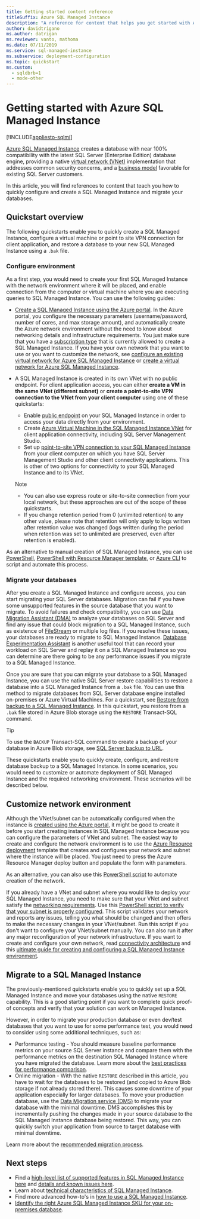 ```yaml
---
title: Getting started content reference
titleSuffix: Azure SQL Managed Instance
description: "A reference for content that helps you get started with Azure SQL Managed Instance. "
author: davidtrigano
ms.author: datrigan
ms.reviewer: vanto, mathoma
ms.date: 07/11/2019
ms.service: sql-managed-instance
ms.subservice: deployment-configuration
ms.topic: quickstart
ms.custom:
  - sqldbrb=1
  - mode-other
---
```

# Getting started with Azure SQL Managed Instance

[!INCLUDE[appliesto-sqlmi](../includes/appliesto-sqlmi.md)]

[Azure SQL Managed Instance](sql-managed-instance-paas-overview.md) creates a database with near 100% compatibility with the latest SQL Server (Enterprise Edition) database engine, providing a native [virtual network (VNet)](/azure/virtual-network/virtual-networks-overview) implementation that addresses common security concerns, and a [business model](https://azure.microsoft.com/pricing/details/sql-database/) favorable for existing SQL Server customers.

In this article, you will find references to content that teach you how to quickly configure and create a SQL Managed Instance and migrate your databases.

## Quickstart overview

The following quickstarts enable you to quickly create a SQL Managed Instance, configure a virtual machine or point to site VPN connection for client application, and restore a database to your new SQL Managed Instance using a `.bak` file.

### Configure environment

As a first step, you would need to create your first SQL Managed Instance with the network environment where it will be placed, and enable connection from the computer or virtual machine where you are executing queries to SQL Managed Instance. You can use the following guides:

- [Create a SQL Managed Instance using the Azure portal](instance-create-quickstart.md). In the Azure portal, you configure the necessary parameters (username/password, number of cores, and max storage amount), and automatically create the Azure network environment without the need to know about networking details and infrastructure requirements. You just make sure that you have a [subscription type](resource-limits.md#supported-subscription-types) that is currently allowed to create a SQL Managed Instance. If you have your own network that you want to use or you want to customize the network, see [configure an existing virtual network for Azure SQL Managed Instance](vnet-existing-add-subnet.md) or [create a virtual network for Azure SQL Managed Instance](virtual-network-subnet-create-arm-template.md).
- A SQL Managed Instance is created in its own VNet with no public endpoint. For client application access, you can either **create a VM in the same VNet (different subnet)** or **create a point-to-site VPN connection to the VNet from your client computer** using one of these quickstarts:
  - Enable [public endpoint](public-endpoint-configure.md) on your SQL Managed Instance in order to access your data directly from your environment.
  - Create [Azure Virtual Machine in the SQL Managed Instance VNet](connect-vm-instance-configure.md) for client application connectivity, including SQL Server Management Studio.
  - Set up [point-to-site VPN connection to your SQL Managed Instance](point-to-site-p2s-configure.md) from your client computer on which you have SQL Server Management Studio and other client connectivity applications. This is other of two options for connectivity to your SQL Managed Instance and to its VNet.

  > [!NOTE]
  > - You can also use express route or site-to-site connection from your local network, but these approaches are out of the scope of these quickstarts.
  > - If you change retention period from 0 (unlimited retention) to any other value, please note that retention will only apply to logs written after retention value was changed (logs written during the period when retention was set to unlimited are preserved, even after retention is enabled).

As an alternative to manual creation of SQL Managed Instance, you can use [PowerShell](scripts/create-configure-managed-instance-powershell.md), [PowerShell with Resource Manager template](./create-template-quickstart.md), or [Azure CLI](/cli/azure/sql/mi#az-sql-mi-create) to script and automate this process.

### Migrate your databases

After you create a SQL Managed Instance and configure access, you can start migrating your SQL Server databases. Migration can fail if you have some unsupported features in the source database that you want to migrate. To avoid failures and check compatibility, you can use [Data Migration Assistant (DMA)](https://www.microsoft.com/download/details.aspx?id=53595) to analyze your databases on SQL Server and find any issue that could block migration to a SQL Managed Instance, such as existence of [FileStream](/sql/relational-databases/blob/filestream-sql-server) or multiple log files. If you resolve these issues, your databases are ready to migrate to SQL Managed Instance. [Database Experimentation Assistant](/sql/dea/database-experimentation-assistant-overview) is another useful tool that can record your workload on SQL Server and replay it on a SQL Managed Instance so you can determine are there going to be any performance issues if you migrate to a SQL Managed Instance.

Once you are sure that you can migrate your database to a SQL Managed Instance, you can use the native SQL Server restore capabilities to restore a database into a SQL Managed Instance from a `.bak` file. You can use this method to migrate databases from SQL Server database engine installed on-premises or Azure Virtual Machines. For a quickstart, see [Restore from backup to a SQL Managed Instance](restore-sample-database-quickstart.md). In this quickstart, you restore from a `.bak` file stored in Azure Blob storage using the `RESTORE` Transact-SQL command.

> [!TIP]
> To use the `BACKUP` Transact-SQL command to create a backup of your database in Azure Blob storage, see [SQL Server backup to URL](/sql/relational-databases/backup-restore/sql-server-backup-to-url).

These quickstarts enable you to quickly create, configure, and restore database backup to a SQL Managed Instance. In some scenarios, you would need to customize or automate deployment of SQL Managed Instance and the required networking environment. These scenarios will be described below.

## Customize network environment

Although the VNet/subnet can be automatically configured when the instance is [created using the Azure portal](instance-create-quickstart.md), it might be good to create it before you start creating instances in SQL Managed Instance because you can configure the parameters of VNet and subnet. The easiest way to create and configure the network environment is to use the [Azure Resource deployment](virtual-network-subnet-create-arm-template.md) template that creates and configures your network and subnet where the instance will be placed. You just need to press the Azure Resource Manager deploy button and populate the form with parameters.

As an alternative, you can also use this [PowerShell script](https://www.powershellmagazine.com/2018/07/23/configuring-azure-environment-to-set-up-azure-sql-database-managed-instance-preview/) to automate creation of the network.

If you already have a VNet and subnet where you would like to deploy your SQL Managed Instance, you need to make sure that your VNet and subnet satisfy the [networking requirements](connectivity-architecture-overview.md#network-requirements). Use this [PowerShell script to verify that your subnet is properly configured](vnet-existing-add-subnet.md). This script validates your network and reports any issues, telling you what should be changed and then offers to make the necessary changes in your VNet/subnet. Run this script if you don't want to configure your VNet/subnet manually. You can also run it after any major reconfiguration of your network infrastructure. If you want to create and configure your own network, read [connectivity architecture](connectivity-architecture-overview.md) and this [ultimate guide for creating and configuring a SQL Managed Instance environment](https://medium.com/azure-sqldb-managed-instance/the-ultimate-guide-for-creating-and-configuring-azure-sql-managed-instance-environment-91ff58c0be01).

## Migrate to a SQL Managed Instance

The previously-mentioned quickstarts enable you to quickly set up a SQL Managed Instance and move your databases using the native `RESTORE` capability. This is a good starting point if you want to complete quick proof-of concepts and verify that your solution can work on Managed Instance.

However, in order to migrate your production database or even dev/test databases that you want to use for some performance test, you would need to consider using some additional techniques, such as:

- Performance testing - You should measure baseline performance metrics on your source SQL Server instance and compare them with the performance metrics on the destination SQL Managed Instance where you have migrated the database. Learn more about the [best practices for performance comparison](https://techcommunity.microsoft.com/t5/Azure-SQL-Database/The-best-practices-for-performance-comparison-between-Azure-SQL/ba-p/683210).
- Online migration - With the native `RESTORE` described in this article, you have to wait for the databases to be restored (and copied to Azure Blob storage if not already stored there). This causes some downtime of your application especially for larger databases. To move your production database, use the [Data Migration service (DMS)](/azure/dms/tutorial-sql-server-to-managed-instance?toc=%2fazure%2fsql-database%2ftoc.json) to migrate your database with the minimal downtime. DMS accomplishes this by incrementally pushing the changes made in your source database to the SQL Managed Instance database being restored. This way, you can quickly switch your application from source to target database with minimal downtime.

Learn more about the [recommended migration process](../migration-guides/managed-instance/sql-server-to-managed-instance-guide.md).

## Next steps

- Find a [high-level list of supported features in SQL Managed Instance here](../database/features-comparison.md) and [details and known issues here](transact-sql-tsql-differences-sql-server.md).
- Learn about [technical characteristics of SQL Managed Instance](resource-limits.md#service-tier-characteristics).
- Find more advanced how-to's in [how to use a SQL Managed Instance](how-to-content-reference-guide.md).
- [Identify the right Azure SQL Managed Instance SKU for your on-premises database](/sql/dma/dma-sku-recommend-sql-db/).
